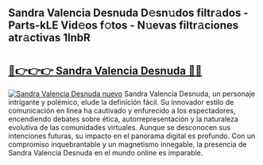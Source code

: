 ## Sandra Valencia Desnuda D𝚎sn𝚞dos filtr𝚊dos - Parts-kLE Vid𝚎os f𝚘tos - N𝚞evas filtr𝚊ciones atr𝚊ctivas 1lnbR

# <h2><a href="http://mb9inx.tromn.icu/?c=Sandra+Valencia+Desnuda">🔗👉👉👉 Sandra Valencia Desnuda 🔗🔗</a></h2>

[![Sandra Valencia Desnuda nuevo](https://i.imgur.com/pEAQMta.gif)](http://mb9inx.tromn.icu/?c=Sandra+Valencia+Desnuda)
Sandra Valencia Desnuda, un personaje intrigante y polémico, elude la definición fácil. Su innovador estilo de comunicación en línea ha cautivado y enfurecido a los espectadores, encendiendo debates sobre ética, autorrepresentación y la naturaleza evolutiva de las comunidades virtuales. Aunque se desconocen sus intenciones futuras, su impacto en el panorama digital es profundo. Con un compromiso inquebrantable y un magnetismo innegable, la presencia de Sandra Valencia Desnuda en el mundo online es imparable.
